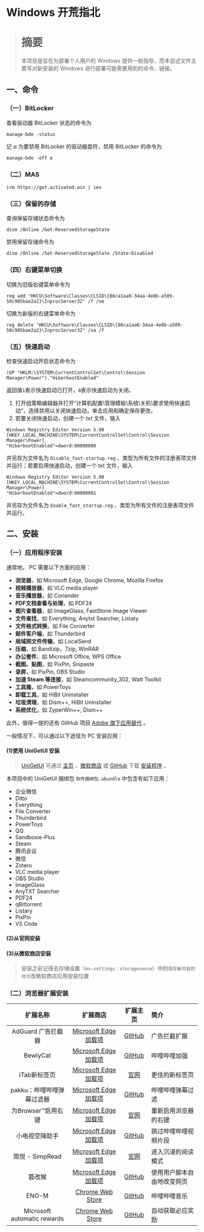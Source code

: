 # Windows 开荒指北

> # 摘要
> 本项目是旨在为部署个人用户的 Windows 提供一些指导，而本自述文件主要写对新安装的 Windows 进行部署可能需要用到的命令、链接。

## 一、命令

### （一）BitLocker

查看驱动器 BitLocker 状态的命令为
```
manage-bde -status
```

记 α 为要禁用 BitLocker 的驱动器盘符，禁用 BitLocker 的命令为
```
manage-bde -off α
```

### （二）MAS

```
irm https://get.activated.win | iex
```

### （三）保留的存储

查询保留存储状态命令为
```
dism /Online /Get-ReservedStorageState
```
禁用保留存储命令为
```
dism /Online /Set-ReservedStorageState /State:Disabled
```

### （四）右键菜单切换

切换为旧版右键菜单命令为
```
reg add "HKCU\Software\Classes\CLSID\{86ca1aa0-34aa-4e8b-a509-50c905bae2a2}\InprocServer32" /f /ve
```
切换为新版的右键菜单命令为
```
reg delete "HKCU\Software\Classes\CLSID\{86ca1aa0-34aa-4e8b-a509-50c905bae2a2}\InprocServer32" /va /f
```

### （五）快速启动

检查快速启动开启状态命令为
```
(GP "HKLM:\SYSTEM\CurrentControlSet\Control\Session Manager\Power")."HiberbootEnabled"
```
返回值`1`表示快速启动已打开，`0`表示快速启动为关闭。

1. 打开组策略编辑器并打开“计算机配置\管理模板\系统\关机\要求使用快速启动”，选择禁用以关闭快速启动，单击应用和确定保存更改。
1. 若要关闭快速启动，创建一个 txt 文件，输入
```
Windows Registry Editor Version 5.00
[HKEY_LOCAL_MACHINE\SYSTEM\CurrentControlSet\Control\Session Manager\Power]
"HiberbootEnabled"=dword:00000000
```
并另存为文件名为 `Disable_fast-startup.reg` 、类型为所有文件的注册表项文件并运行；若要启用快速启动，创建一个 txt 文件，输入
```
Windows Registry Editor Version 5.00
[HKEY_LOCAL_MACHINE\SYSTEM\CurrentControlSet\Control\Session Manager\Power]
"HiberbootEnabled"=dword:00000001
```
并另存为文件名为 `Enable_fast_startup.reg` 、类型为所有文件的注册表项文件并运行。

## 二、安装

### （一）应用程序安装

通常地， PC 需要以下方面的应用：

+ **浏览器**，如 Microsoft Edge, Google Chrome, Mozilla Firefox
+ **视频播放器**，如 VLC media player
+ **音乐播放器**，如 Coriander
+ **PDF文档查看与处理**，如 PDF24
+ **图片查看器**，如 ImageGlass, FastStone Image Viewer
+ **文件查找**，如 Everything, Anytxt Searcher, Listaty
+ **文件格式转换**，如 File Converter
+ **邮件客户端**，如 Thunderbird
+ **局域网文件传输**，如 LocalSend
+ **压缩**，如 Bandizip，7zip, WinRAR
+ **办公套件**，如 Microsoft Office, WPS Office
+ **截图、贴图**，如 PixPin, Snipaste
+ **录屏**，如 PixPin, OBS Studio
+ **加速 Steam 等连接**，如 Steamcommunity_302, Watt Toolkit
+ **工具箱**，如 PowerToys
+ **卸载工具**，如 HiBit Uninstaller
+ **垃圾清理**，如 Dism++, HiBit Uninstaller
+ **系统优化**，如 ZyperWin++, Dism++

此外，值得一提的还有 GitHub 项目 [Adobe 旗下应用替代](https://github.com/KenneyNL/Adobe-Alternatives "Adobe Alternatives") 。

一般情况下，可以通过以下途径为 PC 安装应用：

#### (1)使用 UniGetUI 安装

> [UniGetUI][UniGetUI] 可通过 [主页][UniGetUI] 、[微软商店][UniGetUI-on-MSstore] 或 [GitHub][GETUniGetUI-on-GitHub] 下载 [安装程序][GETUniGetUI] 。

本项目中的 UniGetUI 捆绑包 `软件捆绑包.ubundle` 中包含有如下应用：
* 企业微信
* Ditto
* Everything
* File Converter
* Thunderbird
* PowerToys
* QQ
* Sandboxie-Plus
* Steam
* 腾讯会议
* 微信
* Zotero
* VLC media player
* OBS Studio
* ImageGlass
* AnyTXT Searcher
* PDF24
* qBittorrent
* Listary
* PixPin
* VS Code

#### (2)从官网安装

#### (3)从微软商店安装

> 安装之前记得去存储设置（`ms-settings：storagesense`）中的`保存新内容的地方`改微软商店应用安装位置

### （二）浏览器扩展安装

| 扩展名称 | 扩展商店 | 扩展主页 | 简介 |
| :----: | :----: | :----: | :---- |
| AdGuard 广告拦截器 | [Microsoft Edge 加载项](https://microsoftedge.microsoft.com/addons/detail/adguard-广告拦截器/pdffkfellgipmhklpdmokmckkkfcopbh) | [GitHub](https://github.com/AdguardTeam/AdguardBrowserExtension/releases/tag/v5.1.139) | 广告拦截扩展 |
| BewlyCat | [Microsoft Edge 加载项](https://microsoftedge.microsoft.com/addons/detail/bewlycat/aaammfjdfifgnfnbflolojihjfhdploj) | [GitHub](https://github.com/keleus/BewlyCat/) | 哔哩哔哩加强 |
| iTab新标签页 | [Microsoft Edge 加载项](https://microsoftedge.microsoft.com/addons/detail/itab新标签页/inedkoakiaeepjoblbiiipedngonadhn) | [官网](https://www.itab.link/) | 更佳的新标签页 |
| pakku：哔哩哔哩弹幕过滤器 | [Microsoft Edge 加载项](https://microsoftedge.microsoft.com/addons/detail/pakku：哔哩哔哩弹幕过滤器/lnfcfeidnipnphibahlkdhalpkpmccoc) | [GitHub](https://github.com/xmcp/pakku.js/) | 哔哩哔哩弹幕过滤 |
| 为Browser™启用右键 | [Microsoft Edge 加载项](https://microsoftedge.microsoft.com/addons/detail/为browser™启用右键/lbnohfpkjobaompkendjljgljpmldpoa) | [官网](https://enable-rightclick.freebusinessapps.net/) | 重新启用浏览器的右键 |
| 小电视空降助手 | [Microsoft Edge 加载项](https://microsoftedge.microsoft.com/addons/detail/小电视空降助手/khkeolgobhdoloioehjgfpobjnmagfha) | [GitHub](https://github.com/hanydd/BilibiliSponsorBlock) | 跳过哔哩哔哩视频片段 |
| 简悦 - SimpRead | [Microsoft Edge 加载项](https://microsoftedge.microsoft.com/addons/detail/简悦-simpread/clgdhlhfiocphghdkdbgdlmfaafccfmc) | [官网](https://simpread.pro/) | 进入沉浸的阅读模式 |
| 篡改猴 | [Microsoft Edge 加载项](https://microsoftedge.microsoft.com/addons/detail/篡改猴/iikmkjmpaadaobahmlepeloendndfphd) | [GitHub](https://github.com/Tampermonkey/tampermonkey) | 使用用户脚本自由地改变网页 |
| ENO-M | [Chrome Web Store](https://chromewebstore.google.com/detail/hjcdffalgapcchmopkbnkljenlglloln) | [GitHub](https://github.com/Cteros/eno-music) | 哔哩哔哩音乐 |
| Microsoft automatic rewards | [Chrome Web Store](https://chromewebstore.google.com/detail/ocmmbfdhomnkljmjkmafegefcgcfkefo) | [GitHub](https://github.com/spin311/MicrosoftRewardsWebsite) | 自动获取必应奖励 |


[profile]: https://github.com/ImJadeSpirit "GitHub 个人主页"
[UniGetUI]: https://www.marticliment.com/unigetui/ "UniGetUI 主页"
[UniGetUI-on-MSstore]: https://apps.microsoft.com/detail/xpfftq032ptphf "UniGetUI 微软商店页面"
[GETUniGetUI-on-GitHub]: https://github.com/marticliment/UniGetUI "UniGetUI GitHub页面"
[GETUniGetUI]: https://github.com/marticliment/UniGetUI/releases/latest/download/UniGetUI.Installer.exe "UniGetUI 安装程序"
